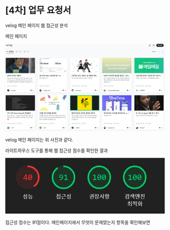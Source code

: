 # [4차] 업무 요청서

velog 메인 페이지 웹 접근성 분석

메인 페이지

<img src="velog.png">

velog 메인 페이지는 위 사진과 같다.

라이트하우스 도구를 통해 웹 접근성 점수를 확인한 결과 

<img src="velog2.png">

접근성 점수는 91점이다. 메인페이지에서 무엇이 문제였는지 항목을 확인해보면